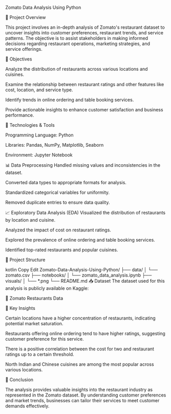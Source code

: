 Zomato Data Analysis Using Python

📌 Project Overview

This project involves an in-depth analysis of Zomato's restaurant dataset to uncover insights into customer preferences, restaurant trends, and service patterns. The objective is to assist stakeholders in making informed decisions regarding restaurant operations, marketing strategies, and service offerings.

🎯 Objectives

Analyze the distribution of restaurants across various locations and cuisines.

Examine the relationship between restaurant ratings and other features like cost, location, and service type.

Identify trends in online ordering and table booking services.

Provide actionable insights to enhance customer satisfaction and business performance.

🧰 Technologies & Tools

Programming Language: Python

Libraries: Pandas, NumPy, Matplotlib, Seaborn

Environment: Jupyter Notebook

📊 Data Preprocessing
Handled missing values and inconsistencies in the dataset.

Converted data types to appropriate formats for analysis.

Standardized categorical variables for uniformity.

Removed duplicate entries to ensure data quality.

📈 Exploratory Data Analysis (EDA)
Visualized the distribution of restaurants by location and cuisine.

Analyzed the impact of cost on restaurant ratings.

Explored the prevalence of online ordering and table booking services.

Identified top-rated restaurants and popular cuisines.

📂 Project Structure

kotlin
Copy
Edit
Zomato-Data-Analysis-Using-Python/
├── data/
│   └── zomato.csv
├── notebooks/
│   └── zomato_data_analysis.ipynb
├── visuals/
│   └── *.png
└── README.md
📥 Dataset
The dataset used for this analysis is publicly available on Kaggle:

🔗 Zomato Restaurants Data

📌 Key Insights

Certain locations have a higher concentration of restaurants, indicating potential market saturation.

Restaurants offering online ordering tend to have higher ratings, suggesting customer preference for this service.

There is a positive correlation between the cost for two and restaurant ratings up to a certain threshold.

North Indian and Chinese cuisines are among the most popular across various locations.

📝 Conclusion

The analysis provides valuable insights into the restaurant industry as represented in the Zomato dataset. By understanding customer preferences and market trends, businesses can tailor their services to meet customer demands effectively.
